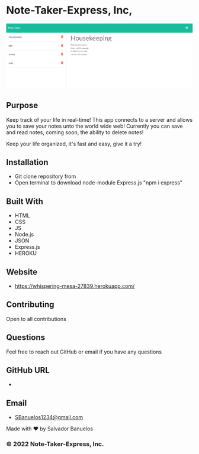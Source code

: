 # Note-Taker-Express, Inc,

![A note app that saves to local server](./public/assets/images/1.png)

## Purpose
Keep track of your life in real-time!  This app connects to a server and allows you to save your notes unto the world wide web!  Currently you can save and read notes, coming soon, the ability to delete notes!

Keep your life organized, it's fast and easy, give it a try!

## Installation
* Git clone repository from 
* Open terminal to download node-module Express.js "npm i express"

## Built With
* HTML 
* CSS
* JS
* Node.js
* JSON
* Express.js
* HEROKU

## Website
* https://whispering-mesa-27839.herokuapp.com/

## Contributing
Open to all contributions

## Questions
Feel free to reach out GitHub or email if you have any questions

## GitHub URL
* 

## Email
* SBanuelos1234@gmail.com

Made with ❤️ by Salvador Banuelos
### © 2022 Note-Taker-Express, Inc.
